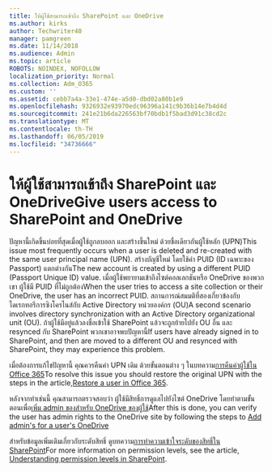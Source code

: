 ```yaml
---
title: ให้ผู้ใช้สามารถเข้าถึง SharePoint และ OneDrive
ms.author: kirks
author: Techwriter40
manager: pamgreen
ms.date: 11/14/2018
ms.audience: Admin
ms.topic: article
ROBOTS: NOINDEX, NOFOLLOW
localization_priority: Normal
ms.collection: Adm_O365
ms.custom: ''
ms.assetid: cebb7a4a-33e1-474e-a5d0-dbd02a80b1e9
ms.openlocfilehash: 9326932e93970edc96396a141c9b36b14e7b4d4d
ms.sourcegitcommit: 241e21b6da226563bf70bdb1f5bad3d91c38cd2c
ms.translationtype: MT
ms.contentlocale: th-TH
ms.lasthandoff: 06/05/2019
ms.locfileid: "34736666"
---
```

# <a name="give-users-access-to-sharepoint-and-onedrive"></a><span data-ttu-id="7c341-102">ให้ผู้ใช้สามารถเข้าถึง SharePoint และ OneDrive</span><span class="sxs-lookup"><span data-stu-id="7c341-102">Give users access to SharePoint and OneDrive</span></span>

<span data-ttu-id="7c341-103">ปัญหานี้เกิดขึ้นบ่อยที่สุดเมื่อผู้ใช้ถูกลบออก และสร้างขึ้นใหม่ ด้วยชื่อเดียวกันผู้ใช้หลัก (UPN)</span><span class="sxs-lookup"><span data-stu-id="7c341-103">This issue most frequently occurs when a user is deleted and re-created with the same user principal name (UPN).</span></span> <span data-ttu-id="7c341-104">สร้างบัญชีใหม่ โดยใช้ค่า PUID (ID เฉพาะของ Passport) แตกต่างกัน</span><span class="sxs-lookup"><span data-stu-id="7c341-104">The new account is created by using a different PUID (Passport Unique ID) value.</span></span> <span data-ttu-id="7c341-105">เมื่อผู้ใช้พยายามเข้าถึงไซต์คอลเลกชันหรือ OneDrive ของพวกเขา ผู้ใช้มี PUID ที่ไม่ถูกต้อง</span><span class="sxs-lookup"><span data-stu-id="7c341-105">When the user tries to access a site collection or their OneDrive, the user has an incorrect PUID.</span></span> <span data-ttu-id="7c341-106">สถานการณ์สมมติที่สองเกี่ยวข้องกับไดเรกทอรีการซิงโครไนส์กับ Active Directory หน่วยองค์กร (OU)</span><span class="sxs-lookup"><span data-stu-id="7c341-106">A second scenario involves directory synchronization with an Active Directory organizational unit (OU).</span></span> <span data-ttu-id="7c341-107">ถ้าผู้ใช้มีอยู่แล้วลงชื่อเข้าใช้ SharePoint แล้วจะถูกย้ายไปยัง OU อื่น และ resynced กับ SharePoint พวกเขาอาจพบปัญหานี้</span><span class="sxs-lookup"><span data-stu-id="7c341-107">If users have already signed in to SharePoint, and then are moved to a different OU and resynced with SharePoint, they may experience this problem.</span></span>

<span data-ttu-id="7c341-108">เมื่อต้องการแก้ไขปัญหานี้ คุณควรคืนค่า UPN เดิม ด้วยขั้นตอนต่าง ๆ ในบทความ[การคืนค่าผู้ใช้ใน Office 365](https://docs.microsoft.com/en-us/office365/admin/add-users/restore-user?view=o365-worldwide)</span><span class="sxs-lookup"><span data-stu-id="7c341-108">To resolve this issue you should restore the original UPN with the steps in the article,[Restore a user in Office 365](https://docs.microsoft.com/en-us/office365/admin/add-users/restore-user?view=o365-worldwide).</span></span>

<span data-ttu-id="7c341-109">หลังจากทำเช่นนี้ คุณสามารถตรวจสอบว่า ผู้ใช้มีสิทธิ์การดูแลไปยังไซต์ OneDrive โดยทำตามขั้นตอนเพื่อ[เพิ่ม admin ของสำหรับ OneDrive ของผู้ใช้](https://docs.microsoft.com/en-us/sharepoint/manage-user-profiles?redirectSourcePath=%252fen-us%252farticle%252fmanage-user-profiles-in-the-sharepoint-admin-center-494bec9c-6654-41f0-920f-f7f937ea9723#add-and-remove-admins-for-a-users-onedrive)</span><span class="sxs-lookup"><span data-stu-id="7c341-109">After this is done, you can verify the user has admin rights to the OneDrive site by following the steps to [Add admin's for a user's OneDrive](https://docs.microsoft.com/en-us/sharepoint/manage-user-profiles?redirectSourcePath=%252fen-us%252farticle%252fmanage-user-profiles-in-the-sharepoint-admin-center-494bec9c-6654-41f0-920f-f7f937ea9723#add-and-remove-admins-for-a-users-onedrive)</span></span>

<span data-ttu-id="7c341-110">สำหรับข้อมูลเพิ่มเติมเกี่ยวกับระดับสิทธิ์ ดูบทความ[การทำความเข้าใจระดับของสิทธิ์ใน SharePoint](https://docs.microsoft.com/en-us/sharepoint/understanding-permission-levels)</span><span class="sxs-lookup"><span data-stu-id="7c341-110">For more information on permission levels, see the article, [Understanding permission levels in SharePoint](https://docs.microsoft.com/en-us/sharepoint/understanding-permission-levels).</span></span>
